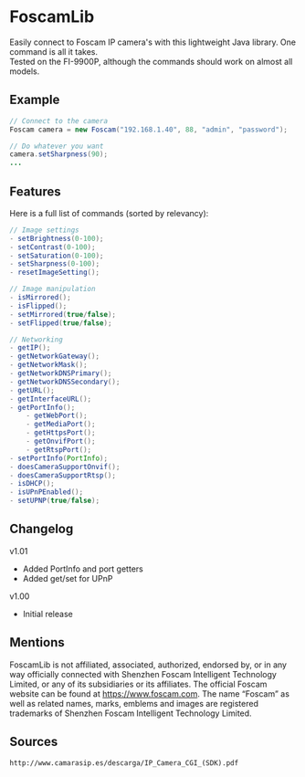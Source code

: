 # FoscamLib
Easily connect to Foscam IP camera's with this lightweight Java library. One command is all it takes.  
Tested on the FI-9900P, although the commands should work on almost all models.

## Example
```java
// Connect to the camera
Foscam camera = new Foscam("192.168.1.40", 88, "admin", "password");

// Do whatever you want
camera.setSharpness(90);
...
```

## Features
Here is a full list of commands (sorted by relevancy):

```java
// Image settings
- setBrightness(0-100);
- setContrast(0-100);
- setSaturation(0-100);
- setSharpness(0-100);
- resetImageSetting();

// Image manipulation
- isMirrored();
- isFlipped();
- setMirrored(true/false);
- setFlipped(true/false);

// Networking
- getIP();
- getNetworkGateway();
- getNetworkMask();
- getNetworkDNSPrimary();
- getNetworkDNSSecondary();
- getURL();
- getInterfaceURL();
- getPortInfo();
    - getWebPort();
    - getMediaPort();
    - getHttpsPort();
    - getOnvifPort();
    - getRtspPort();
- setPortInfo(PortInfo);
- doesCameraSupportOnvif();
- doesCameraSupportRtsp();
- isDHCP();
- isUPnPEnabled();
- setUPNP(true/false);
```

## Changelog
v1.01
- Added PortInfo and port getters
- Added get/set for UPnP

v1.00
- Initial release

## Mentions
FoscamLib is not affiliated, associated, authorized, endorsed by, or in any way officially connected with Shenzhen Foscam Intelligent Technology Limited, or any of its subsidiaries or its affiliates. The official Foscam website can be found at https://www.foscam.com. The name “Foscam” as well as related names, marks, emblems and images are registered trademarks of Shenzhen Foscam Intelligent Technology Limited.

## Sources
`http://www.camarasip.es/descarga/IP_Camera_CGI_(SDK).pdf`